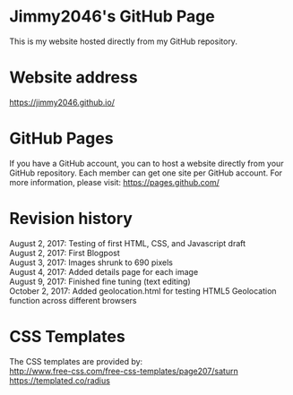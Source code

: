 # Jimmy2046's GitHub Page
This is my website hosted directly from my GitHub repository.

# Website address
https://jimmy2046.github.io/

# GitHub Pages
If you have a GitHub account, you can to host a website directly from your GitHub repository. Each member can get one site per GitHub account. For more information, please visit: https://pages.github.com/

# Revision history
August 2, 2017: Testing of first HTML, CSS, and Javascript draft<br/>
August 2, 2017: First Blogpost<br/>
August 3, 2017: Images shrunk to 690 pixels<br/>
August 4, 2017: Added details page for each image<br/>
August 9, 2017: Finished fine tuning (text editing)<br/>
October 2, 2017: Added geolocation.html for testing HTML5 Geolocation function across different browsers<br />

# CSS Templates
The CSS templates are provided by:<br/>
http://www.free-css.com/free-css-templates/page207/saturn<br/>
https://templated.co/radius<br/>
